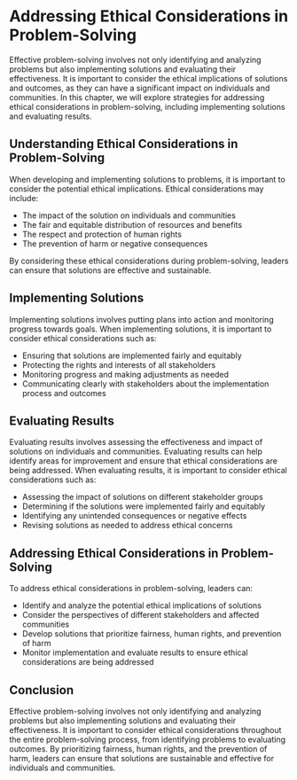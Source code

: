 Addressing Ethical Considerations in Problem-Solving
==============================================================================================================

Effective problem-solving involves not only identifying and analyzing problems but also implementing solutions and evaluating their effectiveness. It is important to consider the ethical implications of solutions and outcomes, as they can have a significant impact on individuals and communities. In this chapter, we will explore strategies for addressing ethical considerations in problem-solving, including implementing solutions and evaluating results.

Understanding Ethical Considerations in Problem-Solving
-------------------------------------------------------

When developing and implementing solutions to problems, it is important to consider the potential ethical implications. Ethical considerations may include:

* The impact of the solution on individuals and communities
* The fair and equitable distribution of resources and benefits
* The respect and protection of human rights
* The prevention of harm or negative consequences

By considering these ethical considerations during problem-solving, leaders can ensure that solutions are effective and sustainable.

Implementing Solutions
----------------------

Implementing solutions involves putting plans into action and monitoring progress towards goals. When implementing solutions, it is important to consider ethical considerations such as:

* Ensuring that solutions are implemented fairly and equitably
* Protecting the rights and interests of all stakeholders
* Monitoring progress and making adjustments as needed
* Communicating clearly with stakeholders about the implementation process and outcomes

Evaluating Results
------------------

Evaluating results involves assessing the effectiveness and impact of solutions on individuals and communities. Evaluating results can help identify areas for improvement and ensure that ethical considerations are being addressed. When evaluating results, it is important to consider ethical considerations such as:

* Assessing the impact of solutions on different stakeholder groups
* Determining if the solutions were implemented fairly and equitably
* Identifying any unintended consequences or negative effects
* Revising solutions as needed to address ethical concerns

Addressing Ethical Considerations in Problem-Solving
----------------------------------------------------

To address ethical considerations in problem-solving, leaders can:

* Identify and analyze the potential ethical implications of solutions
* Consider the perspectives of different stakeholders and affected communities
* Develop solutions that prioritize fairness, human rights, and prevention of harm
* Monitor implementation and evaluate results to ensure ethical considerations are being addressed

Conclusion
----------

Effective problem-solving involves not only identifying and analyzing problems but also implementing solutions and evaluating their effectiveness. It is important to consider ethical considerations throughout the entire problem-solving process, from identifying problems to evaluating outcomes. By prioritizing fairness, human rights, and the prevention of harm, leaders can ensure that solutions are sustainable and effective for individuals and communities.
